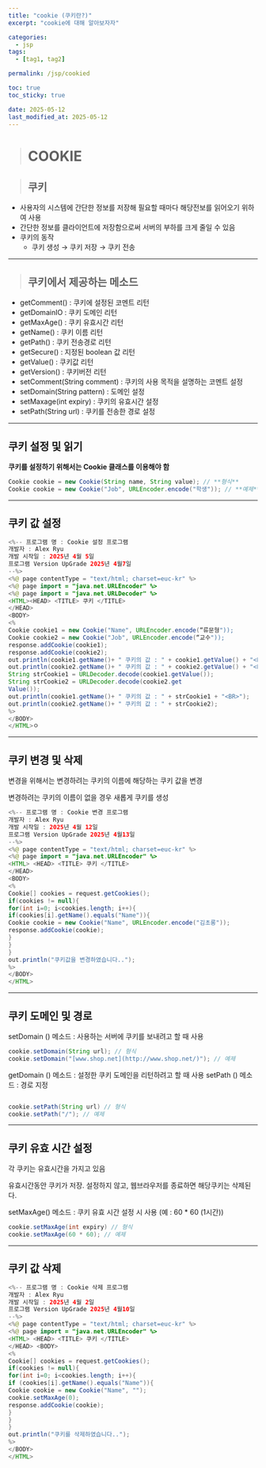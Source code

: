 ```yaml
---
title: "cookie (쿠키란?)"
excerpt: "cookie에 대해 알아보자자"

categories:
  - jsp
tags:
  - [tag1, tag2]

permalink: /jsp/cookied

toc: true
toc_sticky: true

date: 2025-05-12
last_modified_at: 2025-05-12
---
```


> # COOKIE

> ## 쿠키

- 사용자의 시스템에 간단한 정보를 저장해 필요할 때마다 해당전보를 읽어오기 위하여 사용
- 간단한 정보를 클라이언트에 저장함으로써 서버의 부하를 크게 줄일 수 있음
- 쿠키의 동작
    - 쿠키 생성 → 쿠키 저장 → 쿠키 전송

---

> ## 쿠키에서 제공하는 메소드

- getComment() : 쿠키에 설정된 코멘트 리턴
- getDomainIO : 쿠키 도메인 리턴
- getMaxAge() : 쿠키 유효시간 리턴
- getName() : 쿠키 이름 리턴
- getPath() : 쿠키 전송경로 리턴
- getSecure() : 지정된 boolean 값 리턴
- getValue() : 쿠키값 리턴
- getVersion() : 쿠키버전 리턴
- setComment(String comment) : 쿠키의 사용 목적을 설명하는 코멘트 설정
- setDomain(String pattern) : 도메인 설정
- setMaxage(int expiry) : 쿠키의 유효시간 설정
- setPath(String url) : 쿠키를 전송한 경로 설정

---

## 쿠키 설정 및 읽기

**쿠키를 설정하기 위해서는 Cookie 클래스를 이용해야 함**

```java
Cookie cookie = new Cookie(String name, String value); // **형식**
Cookie cookie = new Cookie("Job", URLEncoder.encode("학생")); // **예제**
```

---

## 쿠키 값 설정

```java
<%-- 프로그램 명 : Cookie 설정 프로그램
개발자 : Alex Ryu
개발 시작일 : 2025년 4월 5일
프로그램 Version UpGrade 2025년 4월7일
--%>
<%@ page contentType = "text/html; charset=euc-kr" %>
<%@ page import = "java.net.URLEncoder" %>
<%@ page import = "java.net.URLDecoder" %>
<HTML><HEAD> <TITLE> 쿠키 </TITLE>
</HEAD>
<BODY>
<%
Cookie cookie1 = new Cookie("Name", URLEncoder.encode(“류문형"));
Cookie cookie2 = new Cookie("Job", URLEncoder.encode(“교수"));
response.addCookie(cookie1);
response.addCookie(cookie2);
out.println(cookie1.getName()+ " 쿠키의 값 : " + cookie1.getValue() + "<BR>");
out.println(cookie2.getName()+ " 쿠키의 값 : " + cookie2.getValue() + "<BR><BR>");
String strCookie1 = URLDecoder.decode(cookie1.getValue());
String strCookie2 = URLDecoder.decode(cookie2.get
Value());
out.println(cookie1.getName()+ " 쿠키의 값 : " + strCookie1 + "<BR>");
out.println(cookie2.getName()+ " 쿠키의 값 : " + strCookie2);
%>
</BODY>
</HTML>ㅇ
```

---

## 쿠키 변경 및 삭제

변경을 위해서는 변경하려는 쿠키의 이름에 해당하는 쿠키 값을 변경

변경하려는 쿠키의 이름이 없을 경우 새롭게 쿠키를 생성

```java
<%-- 프로그램 명 : Cookie 변경 프로그램
개발자 : Alex Ryu
개발 시작일 : 2025년 4월 12일
프로그램 Version UpGrade 2025년 4월13일
--%>
<%@ page contentType = "text/html; charset=euc-kr" %>
<%@ page import = "java.net.URLEncoder" %>
<HTML> <HEAD> <TITLE> 쿠키 </TITLE>
</HEAD>
<BODY>
<%
Cookie[] cookies = request.getCookies();
if(cookies != null){
for(int i=0; i<cookies.length; i++){
if(cookies[i].getName().equals("Name")){
Cookie cookie = new Cookie("Name", URLEncoder.encode("김초롱"));
response.addCookie(cookie);
}
}
}
out.println("쿠키값을 변경하였습니다..");
%>
</BODY>
</HTML>
```

---

## 쿠키 도메인 및 경로

setDomain () 메소드 : 사용하는 서버에 쿠키를 보내려고 할 때 사용

```java
cookie.setDomain(String url); // 형식
cookie.setDomain("[www.shop.net](http://www.shop.net/)"); // 예제 
```

getDomain () 메소드 : 설정한 쿠키 도메인을 리턴하려고 할 때 사용
setPath () 메소드 : 경로 지정

```java

cookie.setPath(String url) // 형식 
cookie.setPath("/"); // 예제 
```

---

## 쿠키 유효 시간 설정

각 쿠키는 유효시간을 가지고 있음

유효시간동안 쿠키가 저장. 설정하지 않고, 웹브라우저를 종료하면 해당쿠키는 삭제된다.

setMaxAge() 메소드 : 쿠키 유효 시간 설정 시 사용 (예 : 60 * 60 (1시간))

```java
cookie.setMaxAge(int expiry) // 형식 
cookie.setMaxAge(60 * 60); // 예제 
```

---

## 쿠키 값 삭제

```java
<%-- 프로그램 명 : Cookie 삭제 프로그램
개발자 : Alex Ryu
개발 시작일 : 2025년 4월 2일
프로그램 Version UpGrade 2025년 4월10일
--%>
<%@ page contentType = "text/html; charset=euc-kr" %>
<%@ page import = "java.net.URLEncoder" %>
<HTML> <HEAD> <TITLE> 쿠키 </TITLE>
</HEAD> <BODY>
<%
Cookie[] cookies = request.getCookies();
if(cookies != null){
for(int i=0; i<cookies.length; i++){
if (cookies[i].getName().equals("Name")){
Cookie cookie = new Cookie("Name", "");
cookie.setMaxAge(0);
response.addCookie(cookie);
}
}
}
out.println("쿠키를 삭제하였습니다..");
%>
</BODY>
</HTML>
```